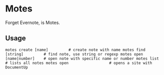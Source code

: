 Motes
=====

Forget Evernote, is Motes.

Usage
-----

``
motes create [name]         # create note with name
motes find [string]         # find note, use string or regexp
motes open [name|number]    # open note with specific name or number
motes list                  # lists all notes
motes open                  # opens a site with DocumentUp
``
